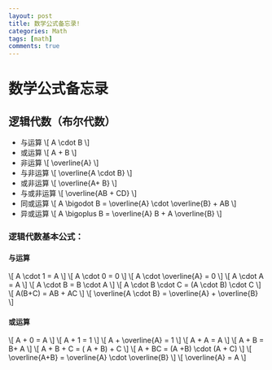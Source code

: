 ```yaml
---
layout: post
title: 数学公式备忘录!
categories: Math
tags: [math]
comments: true
---
```


# 数学公式备忘录
<!--more-->

## 逻辑代数（布尔代数）
- 与运算  \\[  A \cdot B  \\]
- 或运算 \\[  A + B  \\]
- 非运算 \\[  \overline{A}  \\]
- 与非运算 \\[  \overline{A \cdot B}  \\]
- 或非运算 \\[  \overline{A+ B}  \\]
- 与或非运算 \\[  \overline{AB + CD}  \\]
- 同或运算 \\[  A \bigodot B = \overline{A} \cdot  \overline{B} + AB  \\]
- 异或运算 \\[  A \bigoplus B = \overline{A} B + A \overline{B}  \\]

### 逻辑代数基本公式：
#### 与运算
\\[  A \cdot 1 = A \\]
\\[  A \cdot 0 = 0  \\]
\\[  A \cdot \overline{A} = 0  \\]
\\[  A \cdot A = A  \\]
\\[  A \cdot B = B \cdot A  \\]
\\[  A \cdot B \cdot C = (A \cdot B) \cdot C  \\]
\\[  A(B+C) = AB + AC  \\]
\\[  \overline{A \cdot B} = \overline{A} + \overline{B}  \\]

#### 或运算
\\[  A + 0 = A  \\]
\\[  A + 1 = 1  \\]
\\[  A + \overline{A} = 1  \\]
\\[  A + A = A  \\]
\\[  A + B = B+ A  \\]
\\[  A + B + C = ( A + B) + C  \\]
\\[  A + BC = (A +B) \cdot (A + C)  \\]
\\[  \overline{A+B} = \overline{A} \cdot \overline{B}  \\]
\\[  \overline{A} = A  \\]

